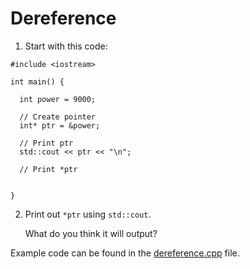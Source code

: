 # Dereference

1. Start with this code:

```
#include <iostream>

int main() {
  
  int power = 9000;
  
  // Create pointer
  int* ptr = &power;
  
  // Print ptr
  std::cout << ptr << "\n";
  
  // Print *ptr
  
  
}
```

2. Print out ```*ptr``` using ```std::cout```.

	What do you think it will output?

Example code can be found in the [dereference.cpp](https://github.com/keldavis/c-plus-plus-practice/blob/master/foundations/6.%20References%20and%20Pointers/Dereference/dereference.cpp) file.